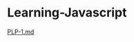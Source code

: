 # Learning-Javascript
[PLP-1.md](https://github.com/mollycabs/Learning-Javascript/files/7136972/PLP-1.md)

